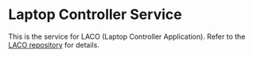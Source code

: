 # Laptop Controller Service

This is the service for LACO (Laptop Controller Application). Refer to the [LACO repository](https://github.com/kieubaduong/Laco) for details.


